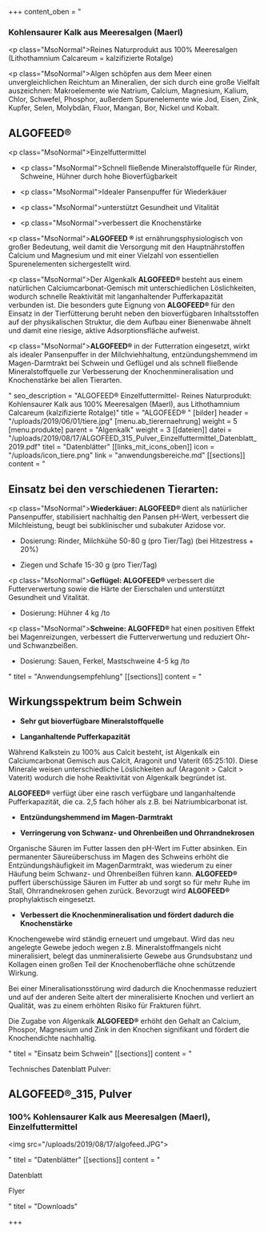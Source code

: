 +++
content_oben = "<h3><strong>Kohlensaurer Kalk aus Meeresalgen (Maerl)</strong></h3><p class=\"MsoNormal\">Reines Naturprodukt aus 100% Meeresalgen (Lithothamnium Calcareum = kalzifizierte Rotalge)</p><p class=\"MsoNormal\">Algen schöpfen aus dem Meer einen unvergleichlichen Reichtum an Mineralien, der sich durch eine große Vielfalt auszeichnen: Makroelemente wie Natrium, Calcium, Magnesium, Kalium, Chlor, Schwefel, Phosphor, außerdem Spurenelemente wie Jod, Eisen, Zink, Kupfer, Selen, Molybdän, Fluor, Mangan, Bor, Nickel und Kobalt.</p><h2><strong>ALGOFEED®</strong></h2><p class=\"MsoNormal\">Einzelfuttermittel</p><ul><li><p class=\"MsoNormal\">Schnell fließende Mineralstoffquelle für Rinder, Schweine, Hühner durch hohe Bioverfügbarkeit</p></li><li><p class=\"MsoNormal\">Idealer Pansenpuffer für Wiederkäuer</p></li><li><p class=\"MsoNormal\">unterstützt Gesundheit und Vitalität</p></li><li><p class=\"MsoNormal\">verbessert die Knochenstärke</p><p></p></li></ul><p class=\"MsoNormal\"><strong>ALGOFEED ® </strong>ist ernährungsphysiologisch von großer Bedeutung, weil damit die Versorgung mit den Hauptnährstoffen Calcium und Magnesium und mit einer Vielzahl von essentiellen Spurenelementen sichergestellt wird. </p><p class=\"MsoNormal\">Der Algenkalk <strong>ALGOFEED® </strong>besteht aus einem natürlichen Calciumcarbonat-Gemisch mit unterschiedlichen Löslichkeiten, wodurch schnelle Reaktivität mit langanhaltender Pufferkapazität verbunden ist. Die besonders gute Eignung von <strong>ALGOFEED® </strong>für den Einsatz in der Tierfütterung beruht neben den bioverfügbaren Inhaltsstoffen auf der physikalischen Struktur, die dem Aufbau einer Bienenwabe ähnelt und damit eine riesige, aktive Adsorptionsfläche aufweist. </p><p class=\"MsoNormal\"><strong>ALGOFEED® </strong>in der Futterration eingesetzt, wirkt als idealer Pansenpuffer in der Milchviehhaltung, entzündungshemmend im Magen-Darmtrakt bei Schwein und Geflügel und als schnell fließende Mineralstoffquelle zur Verbesserung der Knochenmineralisation und Knochenstärke bei allen Tierarten.</p>"
seo_description = "ALGOFEED® Einzelfuttermittel- Reines Naturprodukt: Kohlensaurer Kalk aus 100% Meeresalgen (Maerl), aus Lithothamnium Calcareum (kalzifizierte Rotalge)"
title = "ALGOFEED® "
[bilder]
header = "/uploads/2019/06/01/tiere.jpg"
[menu.ab_tierernaehrung]
weight = 5
[menu.produkte]
parent = "Algenkalk"
weight = 3
[[dateien]]
datei = "/uploads/2019/08/17/ALGOFEED_315_Pulver_Einzelfuttermittel_Datenblatt_2019.pdf"
titel = "Datenblätter"
[[links_mit_icons_oben]]
icon = "/uploads/icon_tiere.png"
link = "anwendungsbereiche.md"
[[sections]]
content = "<h2><strong>Einsatz bei den verschiedenen Tierarten:</strong></h2><p class=\"MsoNormal\"><strong>Wiederkäuer: ALGOFEED® </strong>dient als natürlicher Pansenpuffer, stabilisiert nachhaltig den Pansen pH-Wert, verbessert die Milchleistung, beugt bei subklinischer und subakuter Azidose vor.</p><ul><li><p>Dosierung: Rinder, Milchkühe 50-80 g (pro Tier/Tag) (bei Hitzestress + 20%)</p></li><li><p>Ziegen und Schafe 15-30 g (pro Tier/Tag)</p></li></ul><p class=\"MsoNormal\"><strong>Geflügel: ALGOFEED® </strong>verbessert die Futterverwertung sowie die Härte der Eierschalen und unterstützt Gesundheit und Vitalität.</p><ul><li><p>Dosierung: Hühner 4 kg /to</p></li></ul><p class=\"MsoNormal\"><strong>Schweine: ALGOFFED® </strong>hat einen positiven Effekt bei Magenreizungen, verbessert die Futterverwertung und reduziert Ohr- und Schwanzbeißen.</p><ul><li><p>Dosierung: Sauen, Ferkel, Mastschweine 4-5 kg /to</p></li></ul>"
titel = "Anwendungsempfehlung"
[[sections]]
content = "<h2><strong>Wirkungsspektrum beim Schwein </strong></h2><ul><li><p><strong>Sehr gut bioverfügbare Mineralstoffquelle </strong></p></li><li><p><strong>Langanhaltende Pufferkapazität </strong></p></li></ul><p>Während Kalkstein zu 100% aus Calcit besteht, ist Algenkalk ein Calciumcarbonat Gemisch aus Calcit, Aragonit und Vaterit (65:25:10). Diese Minerale weisen unterschiedliche Löslichkeiten auf (Aragonit &gt; Calcit &gt; Vaterit) wodurch die hohe Reaktivität von Algenkalk begründet ist. </p><p><strong>ALGOFEED®</strong> verfügt über eine rasch verfügbare und langanhaltende Pufferkapazität, die ca. 2,5 fach höher als z.B. bei Natriumbicarbonat ist. </p><ul><li><p><strong>Entzündungshemmend im Magen-Darmtrakt</strong></p></li><li><p><strong>Verringerung von Schwanz- und Ohrenbeißen und Ohrrandnekrosen</strong></p></li></ul><p>Organische Säuren im Futter lassen den pH-Wert im Futter absinken. Ein permanenter Säureüberschuss im Magen des Schweins erhöht die Entzündungshäufigkeit im MagenDarmtrakt, was wiederum zu einer Häufung beim Schwanz- und Ohrenbeißen führen kann. <strong>ALGOFEED®</strong> puffert überschüssige Säuren im Futter ab und sorgt so für mehr Ruhe im Stall, Ohrrandnekrosen gehen zurück. Bevorzugt wird <strong>ALGOFEED®</strong> prophylaktisch eingesetzt.</p><ul><li><p><strong>Verbessert die Knochenmineralisation und fördert dadurch die Knochenstärke </strong></p></li></ul><p>Knochengewebe wird ständig erneuert und umgebaut. Wird das neu angelegte Gewebe jedoch wegen z.B. Mineralstoffmangels nicht mineralisiert, belegt das unmineralisierte Gewebe aus Grundsubstanz und Kollagen einen großen Teil der Knochenoberfläche ohne schützende Wirkung. </p><p>Bei einer Mineralisationsstörung wird dadurch die Knochenmasse reduziert und auf der anderen Seite altert der mineralisierte Knochen und verliert an Qualität, was zu einem erhöhten Risiko für Frakturen führt. </p><p>Die Zugabe von Algenkalk <strong>ALGOFEED®</strong> erhöht den Gehalt an Calcium, Phospor, Magnesium und Zink in den Knochen signifikant und fördert die Knochendichte nachhaltig.</p>"
titel = "Einsatz beim Schwein"
[[sections]]
content = "<p>Technisches Datenblatt Pulver:</p><h2><strong>ALGOFEED®_315, Pulver </strong></h2><h3><strong>100% Kohlensaurer Kalk aus Meeresalgen (Maerl), Einzelfuttermittel</strong></h3><p><img src=\"/uploads/2019/08/17/algofeed.JPG\"></p>"
titel = "Datenblätter"
[[sections]]
content = "<p>Datenblatt</p><p>Flyer</p>"
titel = "Downloads"

+++
